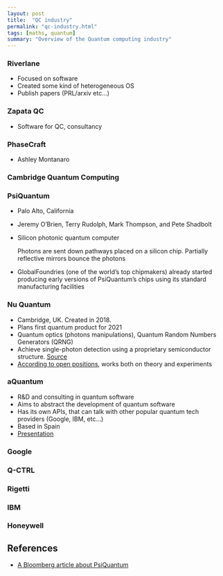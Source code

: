 ```yaml
---
layout: post
title:  "QC industry"
permalink: "qc-industry.html"
tags: [maths, quantum] 
summary: "Overview of the Quantum computing industry"
---
```


### Riverlane
* Focused on software
* Created some kind of heterogeneous OS
* Publish papers (PRL/arxiv etc...)

### Zapata QC
* Software for QC, consultancy

### PhaseCraft
* Ashley Montanaro

### Cambridge Quantum Computing

### PsiQuantum
* Palo Alto, California
* Jeremy O’Brien, Terry Rudolph, Mark Thompson, and Pete Shadbolt
* Silicon photonic quantum computer
  
  Photons are sent down pathways placed on a silicon chip. Partially reflective mirrors bounce the photons
* GlobalFoundries (one of the world’s top chipmakers) already started producing early versions of PsiQuantum’s chips using its standard manufacturing facilities


### Nu Quantum
* Cambridge, UK. Created in 2018.
* Plans first quantum product for 2021
* Quantum optics (photons manipulations), Quantum Random Numbers Generators (QRNG)
* Achieve single-photon detection using a proprietary semiconductor structure. [Source](https://quantiki.org/position/scientist-%E2%80%93-semiconductor-devices-rd)
* [According to open positions](https://nu-quantum.com/jobs), works both on theory and experiments

### aQuantum
* R&D and consulting in quantum software
* Aims to abstract the development of quantum software
* Has its own APIs, that can talk with other popular quantum tech providers (Google, IBM, etc...)
* Based in Spain
* [Presentation](https://www.aquantum.es/aquantum-presents-quantumpath/)

### Google


### Q-CTRL

### Rigetti


### IBM

### Honeywell



## References
* [A Bloomberg article about PsiQuantum](https://www.bloomberg.com/news/articles/2020-04-06/quantum-computing-startup-raises-215-million-for-faster-device)
